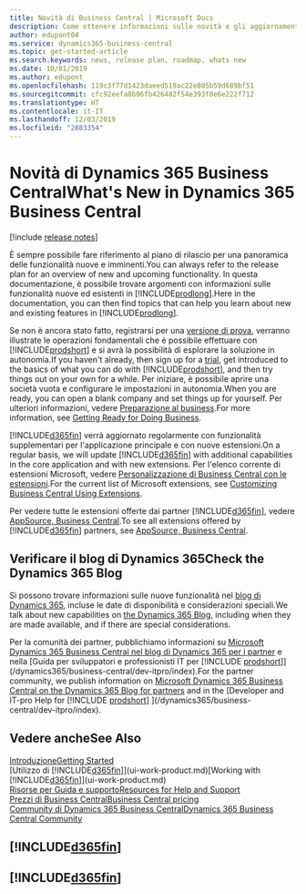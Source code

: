 ```yaml
---
title: Novità di Business Central | Microsoft Docs
description: Come ottenere informazioni sulle novità e gli aggiornamenti più recenti per Business Central.
author: edupont04
ms.service: dynamics365-business-central
ms.topic: get-started-article
ms.search.keywords: news, release plan, roadmap, whats new
ms.date: 10/01/2019
ms.author: edupont
ms.openlocfilehash: 119c3f77d1423daeed519ac22e805b59d689bf51
ms.sourcegitcommit: cfc92eefa8b06fb426482f54e393f0e6e222f712
ms.translationtype: HT
ms.contentlocale: it-IT
ms.lasthandoff: 12/03/2019
ms.locfileid: "2883354"
---
```

# <a name="whats-new-in-dynamics-365-business-central"></a><span data-ttu-id="64089-103">Novità di Dynamics 365 Business Central</span><span class="sxs-lookup"><span data-stu-id="64089-103">What's New in Dynamics 365 Business Central</span></span>

[!include [release notes](includes/release-notes.md)]

<span data-ttu-id="64089-104">È sempre possibile fare riferimento al piano di rilascio per una panoramica delle funzionalità nuove e imminenti.</span><span class="sxs-lookup"><span data-stu-id="64089-104">You can always refer to the release plan for an overview of new and upcoming functionality.</span></span> <span data-ttu-id="64089-105">In questa documentazione, è possibile trovare argomenti con informazioni sulle funzionalità nuove ed esistenti in [!INCLUDE[prodlong](includes/prodlong.md)].</span><span class="sxs-lookup"><span data-stu-id="64089-105">Here in the documentation, you can then find topics that can help you learn about new and existing features in [!INCLUDE[prodlong](includes/prodlong.md)].</span></span>  

<span data-ttu-id="64089-106">Se non è ancora stato fatto, registrarsi per una [versione di prova](https://go.microsoft.com/fwlink/?linkid=847861), verranno illustrate le operazioni fondamentali che è possibile effettuare con [!INCLUDE[prodshort](includes/prodshort.md)] e si avrà la possibilità di esplorare la soluzione in autonomia.</span><span class="sxs-lookup"><span data-stu-id="64089-106">If you haven't already, then sign up for a [trial](https://go.microsoft.com/fwlink/?linkid=847861), get introduced to the basics of what you can do with [!INCLUDE[prodshort](includes/prodshort.md)], and then try things out on your own for a while.</span></span> <span data-ttu-id="64089-107">Per iniziare, è possibile aprire una società vuota e configurare le impostazioni in autonomia.</span><span class="sxs-lookup"><span data-stu-id="64089-107">When you are ready, you can open a blank company and set things up for yourself.</span></span> <span data-ttu-id="64089-108">Per ulteriori informazioni, vedere [Preparazione al business](ui-get-ready-business.md).</span><span class="sxs-lookup"><span data-stu-id="64089-108">For more information, see [Getting Ready for Doing Business](ui-get-ready-business.md).</span></span>  

<span data-ttu-id="64089-109">[!INCLUDE[d365fin](includes/d365fin_md.md)] verrà aggiornato regolarmente con funzionalità supplementari per l'applicazione principale e con nuove estensioni.</span><span class="sxs-lookup"><span data-stu-id="64089-109">On a regular basis, we will update [!INCLUDE[d365fin](includes/d365fin_md.md)] with additional capabilities in the core application and with new extensions.</span></span> <span data-ttu-id="64089-110">Per l'elenco corrente di estensioni Microsoft, vedere [Personalizzazione di Business Central con le estensioni](ui-extensions.md).</span><span class="sxs-lookup"><span data-stu-id="64089-110">For the current list of Microsoft extensions, see [Customizing Business Central Using Extensions](ui-extensions.md).</span></span>

<span data-ttu-id="64089-111">Per vedere tutte le estensioni offerte dai partner [!INCLUDE[d365fin](includes/d365fin_md.md)], vedere [AppSource, Business Central](https://go.microsoft.com/fwlink/?linkid=2081646).</span><span class="sxs-lookup"><span data-stu-id="64089-111">To see all extensions offered by [!INCLUDE[d365fin](includes/d365fin_md.md)] partners, see [AppSource, Business Central](https://go.microsoft.com/fwlink/?linkid=2081646).</span></span>  

## <a name="check-the-dynamics-365-blog"></a><span data-ttu-id="64089-112">Verificare il blog di Dynamics 365</span><span class="sxs-lookup"><span data-stu-id="64089-112">Check the Dynamics 365 Blog</span></span>

<span data-ttu-id="64089-113">Si possono trovare informazioni sulle nuove funzionalità nel [blog di Dynamics 365](https://cloudblogs.microsoft.com/dynamics365/), incluse le date di disponibilità e considerazioni speciali.</span><span class="sxs-lookup"><span data-stu-id="64089-113">We talk about new capabilities on [the Dynamics 365 Blog](https://cloudblogs.microsoft.com/dynamics365/), including when they are made available, and if there are special considerations.</span></span>  

<span data-ttu-id="64089-114">Per la comunità dei partner, pubblichiamo informazioni su [Microsoft Dynamics 365 Business Central nel blog di Dynamics 365 per i partner](https://cloudblogs.microsoft.com/dynamics365/it/product/business-central/) e nella [Guida per sviluppatori e professionisti IT per [!INCLUDE [prodshort](includes/prodshort.md)]](/dynamics365/business-central/dev-itpro/index).</span><span class="sxs-lookup"><span data-stu-id="64089-114">For the partner community, we publish information on [Microsoft Dynamics 365 Business Central on the Dynamics 365 Blog for partners](https://cloudblogs.microsoft.com/dynamics365/it/product/business-central/) and in the [Developer and IT-pro Help for [!INCLUDE [prodshort](includes/prodshort.md)] ](/dynamics365/business-central/dev-itpro/index).</span></span>  

## <a name="see-also"></a><span data-ttu-id="64089-115">Vedere anche</span><span class="sxs-lookup"><span data-stu-id="64089-115">See Also</span></span>

[<span data-ttu-id="64089-116">Introduzione</span><span class="sxs-lookup"><span data-stu-id="64089-116">Getting Started</span></span>](product-get-started.md)  
<span data-ttu-id="64089-117">[Utilizzo di [!INCLUDE[d365fin](includes/d365fin_md.md)]](ui-work-product.md)</span><span class="sxs-lookup"><span data-stu-id="64089-117">[Working with [!INCLUDE[d365fin](includes/d365fin_md.md)]](ui-work-product.md)</span></span>  
[<span data-ttu-id="64089-118">Risorse per Guida e supporto</span><span class="sxs-lookup"><span data-stu-id="64089-118">Resources for Help and Support</span></span>](product-help-and-support.md)  
[<span data-ttu-id="64089-119">Prezzi di Business Central</span><span class="sxs-lookup"><span data-stu-id="64089-119">Business Central pricing</span></span>](https://dynamics.microsoft.com/business-central/overview/#pricing)  
[<span data-ttu-id="64089-120">Community di Dynamics 365 Business Central</span><span class="sxs-lookup"><span data-stu-id="64089-120">Dynamics 365 Business Central Community</span></span>](https://community.dynamics.com/business/)

## [!INCLUDE[d365fin](includes/free_trial_md.md)]
## [!INCLUDE[d365fin](includes/training_link_md.md)]  
